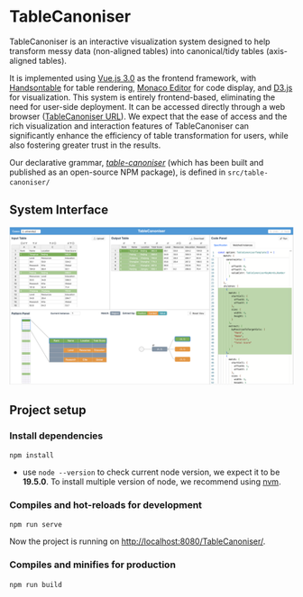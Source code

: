 # TableCanoniser

TableCanoniser is an interactive visualization system designed to help transform messy data (non-aligned tables) into canonical/tidy tables (axis-aligned tables).

It is implemented using [Vue.js 3.0](https://vuejs.org/) as the frontend framework, with [Handsontable](https://handsontable.com/) for table rendering, [Monaco Editor](https://microsoft.github.io/monaco-editor/) for code display, and [D3.js](https://d3js.org/) for visualization.
This system is entirely frontend-based, eliminating the need for user-side deployment.
It can be accessed directly through a web browser ([TableCanoniser URL](https://xkkevin.github.io/TableCanoniser/)).
We expect that the ease of access and the rich visualization and interaction features of TableCanoniser can significantly enhance the efficiency of table transformation for users, while also fostering greater trust in the results.

Our declarative grammar, [_table-canoniser_](https://www.npmjs.com/package/table-canoniser) (which has been built and published as an open-source NPM package), is defined in `src/table-canoniser/`

## System Interface

![System Interface](./system-interface.png)

## Project setup

### Install dependencies

```
npm install
```

- use `node --version` to check current node version, we expect it to be **19.5.0**. To install multiple version of node, we recommend using [nvm](https://github.com/nvm-sh/nvm).

### Compiles and hot-reloads for development

```
npm run serve
```

Now the project is running on [http://localhost:8080/TableCanoniser/](http://localhost:8080/TableCanoniser/).

### Compiles and minifies for production

```
npm run build
```
